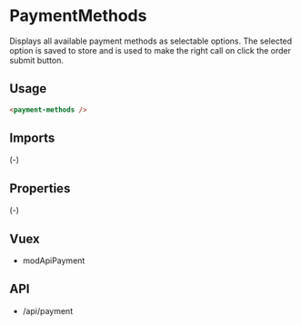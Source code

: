 # PaymentMethods

Displays all available payment methods as selectable options. 
The selected option is saved to store and is used to make the right call on click the order submit button.

## Usage
```html
<payment-methods />
```

## Imports
(-)

## Properties
(-)

## Vuex
- modApiPayment

## API
- /api/payment
